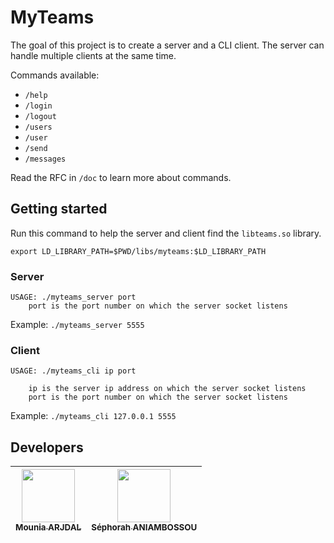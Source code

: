 # MyTeams

The goal of this project is to create a server and a CLI client. The server can handle multiple clients at the same time.

Commands available:

- `/help`
- `/login`
- `/logout`
- `/users`
- `/user`
- `/send`
- `/messages`

Read the RFC in `/doc` to learn more about commands.

## Getting started

Run this command to help the server and client find the `libteams.so` library.
```
export LD_LIBRARY_PATH=$PWD/libs/myteams:$LD_LIBRARY_PATH
```

### Server 
```
USAGE: ./myteams_server port
	port is the port number on which the server socket listens
```

Example: `./myteams_server 5555`

### Client

```
USAGE: ./myteams_cli ip port

	ip is the server ip address on which the server socket listens
	port is the port number on which the server socket listens
```

Example: `./myteams_cli 127.0.0.1 5555`

## Developers

| [<img src="https://github.com/moonia.png?size=85" width=85><br><sub>Mounia ARJDAL</sub>](https://github.com/moonia) | [<img src="https://github.com/sephorah.png?size=85" width=85><br><sub>Séphorah ANIAMBOSSOU</sub>](https://github.com/sephorah)
| :---: | :---: |